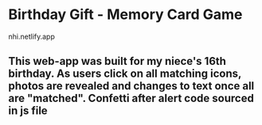 # Birthday Gift - Memory Card Game

nhi.netlify.app

## This web-app was built for my niece's 16th birthday. As users click on all matching icons, photos are revealed and changes to text once all are "matched". Confetti after alert code sourced in js file
